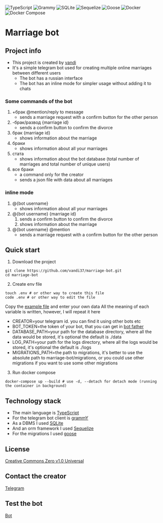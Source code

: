 ![TypeScript](https://img.shields.io/badge/TypeScript-3178C6?style=for-the-badge&logo=typescript&logoColor=white)
![Grammy](https://img.shields.io/badge/Grammy-3776AB?style=for-the-badge&logo=telegram&logoColor=white)
![SQLite](https://img.shields.io/badge/SQLite-003B57?style=for-the-badge&logo=sqlite&logoColor=white)
![Sequelize](https://img.shields.io/badge/Sequelize-52B0E7?style=for-the-badge&logo=sequelize&logoColor=white)
![Goose](https://img.shields.io/badge/Goose-000000?style=for-the-badge&logo=go&logoColor=white)
![Docker](https://img.shields.io/badge/Docker-2496ED?style=for-the-badge&logo=docker&logoColor=white)
![Docker Compose](https://img.shields.io/badge/Docker_Compose-2496ED?style=for-the-badge&logo=docker&logoColor=white)
# Marriage bot

## Project info

- This project is created by [vandi](https://github.com/vandi37)
- It's a simple telegram bot used for creating multiple online marriages between different users
  - The bot has a russian interface
  - The bot has an inline mode for simpler usage without adding it to chats

### Some commands of the bot

1. +брак @mention/reply to message
   - sends a marriage request with a confirm button for the other person
2. -брак/развод {marriage id}
   - sends a confirm button to confirm the divorce
3. брак {marriage id}
   - shows information about the marriage
4. браки
   - shows information about all your marriages
5. стата
   - shows information about the bot database (total number of marriages and total number of unique users)
6. все браки
   - a command only for the creator
   - sends a json file with data about all marriages

### inline mode

1. @{bot username}
   - shows information about all your marriages
2. @{bot username} {marriage id}
   1. sends a confirm button to confirm the divorce
   2. shows information about the marriage
3. @{bot username} @mention
   - sends a marriage request with a confirm button for the other person

## Quick start

1. Download the project
  ```shell
  git clone https://github.com/vandi37/marriage-bot.git
  cd marriage-bot
  ```
2. Create env file
  ```shell
  touch .env # or other way to create this file
  code .env # or other way to edit the file
  ```
  Copy the [example file](.example.env) and enter your own data 
  All the meaning of each variable is written, however, I will repeat it here
  - CREATOR=your telegram id. you can find it using other bots etc
  - BOT_TOKEN=the token of your bot, that you can get in [bot father](https://t.me/BotFather)
  - DATABASE_PATH=your path for the database directory, where all the data would be stored, it's optional the default is ./data
  - LOG_PATH=your path for the logs directory, where all the logs would be stored, it's optional the default is ./logs
  - MIGRATIONS_PATH=the path to migrations, it's better to use the absolute path to marriage-bot/migrations, or you could use other migrations if you want to use some other migrations

3. Run docker compose
  ```shell
  docker-compose up --build # use -d, --detach for detach mode (running the container in background)
  ```

## Technology stack

- The main language is [TypeScript](https://www.typescriptlang.org/)
- For the telegram bot client is [grammY](https://grammy.dev/)
- As a DBMS I used [SQLite](https://sqlite.org/)
- And an orm framework I used [Sequelize](https://sequelize.org/)
- For the migrations I used [goose](https://github.com/pressly/goose)

## License 

[Creative Commons Zero v1.0 Universal](LICENSE)

## Contact the creator

[Telegram](https://t.me/vandi37)

## Test the bot

[Bot](https://t.me/maarriage_bot)